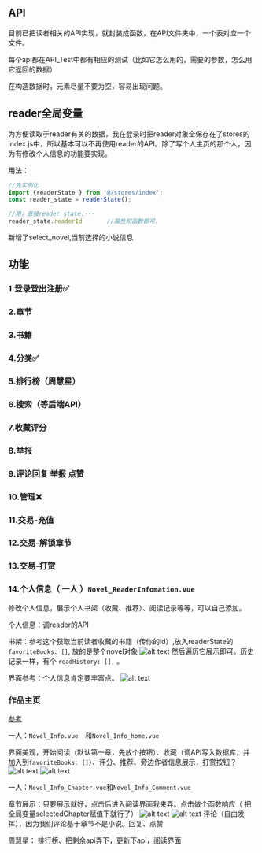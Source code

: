 ## API
目前已把读者相关的API实现，就封装成函数，在API文件夹中，一个表对应一个文件。

每个api都在API_Test中都有相应的测试（比如它怎么用的，需要的参数，怎么用它返回的数据）

在构造数据时，元素尽量不要为空，容易出现问题。

## reader全局变量

为方便读取于reader有关的数据，我在登录时把reader对象全保存在了stores的index.js中，所以基本可以不再使用reader的API。除了写个人主页的那个人，因为有修改个人信息的功能要实现。

用法：
```js
//先实例化
import {readerState } from '@/stores/index';
const reader_state = readerState();

//用，直接reader_state.···
reader_state.readerId       //属性和函数都可.
```
新增了select_novel,当前选择的小说信息

## 功能
### 1.登录登出注册✅

### 2.章节

### 3.书籍

### 4.分类✅

### 5.排行榜（周慧星）

### 6.搜索（等后端API）

### 7.收藏评分

### 8.举报

### 9.评论回复 举报 点赞

### 10.管理❌

### 11.交易-充值

### 12.交易-解锁章节

### 13.交易-打赏

### 14.个人信息（  一人   ）`Novel_ReaderInfomation.vue`

修改个人信息，展示个人书架（收藏、推荐）、阅读记录等等，可以自己添加。

个人信息：调reader的API

书架：参考这个获取当前读者收藏的书籍（传你的id）,放入readerState的  `favoriteBooks: []`, 放的是整个novel对象
![alt text](image.png)
然后遍历它展示即可。历史记录一样，有个 `readHistory: [],`     。

界面参考：个人信息肯定要丰富点。
![alt text](image-1.png)

### 作品主页

[参考](https://mangguoshufang.com/1/260/info.html)

一人：`Novel_Info.vue  `和`Novel_Info_home.vue`

界面美观，开始阅读（默认第一章，先放个按钮）、收藏（调API写入数据库，并加入到`favoriteBooks: []`）、评分、推荐、旁边作者信息展示，打赏按钮？
![alt text](image-2.png)
![alt text](image-3.png)

一人：`Novel_Info_Chapter.vue`和`Novel_Info_Comment.vue`

章节展示：只要展示就好，点击后进入阅读界面我来弄。点击做个函数响应（ 把全局变量selectedChapter赋值下就行了）
![alt text](image-4.png)
![alt text](image-5.png)
评论（自由发挥），因为我们评论基于章节不是小说。回复、点赞

周慧星：
排行榜、把剩余api弄下，更新下api，阅读界面


